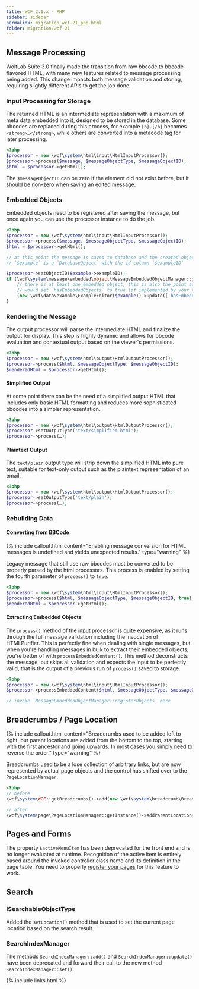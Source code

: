 ```yaml
---
title: WCF 2.1.x - PHP
sidebar: sidebar
permalink: migration_wcf-21_php.html
folder: migration/wcf-21
---
```


## Message Processing

WoltLab Suite 3.0 finally made the transition from raw bbcode to bbcode-flavored HTML, with many new features related to message processing being added. This change impacts both message validation and storing, requiring slightly different APIs to get the job done.

### Input Processing for Storage

The returned HTML is an intermediate representation with a maximum of meta data embedded into it, designed to be stored in the database. Some bbcodes are replaced during this process, for example `[b]…[/b]` becomes `<strong>…</strong>`, while others are converted into a metacode tag for later processing.

```php
<?php
$processor = new \wcf\system\html\input\HtmlInputProcessor();
$processor->process($message, $messageObjectType, $messageObjectID);
$html = $processor->getHtml();
```

The `$messageObjectID` can be zero if the element did not exist before, but it should be non-zero when saving an edited message.

### Embedded Objects

Embedded objects need to be registered after saving the message, but once again you can use the processor instance to do the job.

```php
<?php
$processor = new \wcf\system\html\input\HtmlInputProcessor();
$processor->process($message, $messageObjectType, $messageObjectID);
$html = $processor->getHtml();

// at this point the message is saved to database and the created object
// `$example` is a `DatabaseObject` with the id column `$exampleID`

$processor->setObjectID($example->exampleID);
if (\wcf\system\message\embedded\object\MessageEmbeddedObjectManager::getInstance()->registerObjects($processor)) {
    // there is at least one embedded object, this is also the point at which you
    // would set `hasEmbeddedObjects` to true (if implemented by your type)
    (new \wcf\data\example\ExampleEditor($example))->update(['hasEmbeddedObjects' => 1]);
}
```

### Rendering the Message

The output processor will parse the intermediate HTML and finalize the output for display. This step is highly dynamic and allows for bbcode evaluation and contextual output based on the viewer's permissions.

```php
<?php
$processor = new \wcf\system\html\output\HtmlOutputProcessor();
$processor->process($html, $messageObjectType, $messageObjectID);
$renderedHtml = $processor->getHtml();
```

#### Simplified Output

At some point there can be the need of a simplified output HTML that includes only basic HTML formatting and reduces more sophisticated bbcodes into a simpler representation.

```php
<?php
$processor = new \wcf\system\html\output\HtmlOutputProcessor();
$processor->setOutputType('text/simplified-html');
$processor->process(…);
```

#### Plaintext Output

The `text/plain` output type will strip down the simplified HTML into pure text, suitable for text-only output such as the plaintext representation of an email.

```php
<?php
$processor = new \wcf\system\html\output\HtmlOutputProcessor();
$processor->setOutputType('text/plain');
$processor->process(…);
```

### Rebuilding Data

#### Converting from BBCode

{% include callout.html content="Enabling message conversion for HTML messages is undefined and yields unexpected results." type="warning" %}

Legacy message that still use raw bbcodes must be converted to be properly parsed by the html processors. This process is enabled by setting the fourth parameter of `process()` to `true`.

```php
<?php
$processor = new \wcf\system\html\input\HtmlInputProcessor();
$processor->process($html, $messageObjectType, $messageObjectID, true);
$renderedHtml = $processor->getHtml();
```

#### Extracting Embedded Objects

The `process()` method of the input processor is quite expensive, as it runs through the full message validation including the invocation of HTMLPurifier. This is perfectly fine when dealing with single messages, but when you're handling messages in bulk to extract their embedded objects, you're better of with `processEmbeddedContent()`. This method deconstructs the message, but skips all validation and expects the input to be perfectly valid, that is the output of a previous run of `process()` saved to storage.

```php
<?php
$processor = new \wcf\system\html\input\HtmlInputProcessor();
$processor->processEmbeddedContent($html, $messageObjectType, $messageObjectID);

// invoke `MessageEmbeddedObjectManager::registerObjects` here
```

## Breadcrumbs / Page Location

{% include callout.html content="Breadcrumbs used to be added left to right, but parent locations are added from the bottom to the top, starting with the first ancestor and going upwards. In most cases you simply need to reverse the order." type="warning" %}

Breadcrumbs used to be a lose collection of arbitrary links, but are now represented by actual page objects and the control has shifted over to the `PageLocationManager`.

```php
<?php
// before
\wcf\system\WCF::getBreadcrumbs()->add(new \wcf\system\breadcrumb\Breadcrumb('title', 'link'));

// after
\wcf\system\page\PageLocationManager::getInstance()->addParentLocation($pageIdentifier, $pageObjectID, $object);
```

## Pages and Forms

The property `$activeMenuItem` has been deprecated for the front end and is no longer evaluated at runtime. Recognition of the active item is entirely based around the invoked controller class name and its definition in the page table. You need to properly [register your pages](package_pip_page.html) for this feature to work.

## Search

### ISearchableObjectType

Added the `setLocation()` method that is used to set the current page location based on the search result.

### SearchIndexManager

The methods `SearchIndexManager::add()` and `SearchIndexManager::update()` have been deprecated and forward their call to the new method `SearchIndexManager::set()`.

{% include links.html %}
